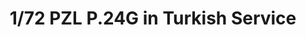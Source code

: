 ---
layout: product
title: "1/72 PZL P.24G in Turkish Service"
price: "1600" 
desc: "Maketa"
img_path: "/assets/img/IBG72525.webp"
brand: "N/A"
available: true
special_offer: false
new: true
soon: false
cat: "010000"
subcat: "013400"
subsubcat: "0N/A"
sifra: "IBG72525"
popular: false
spec: false
---